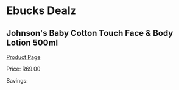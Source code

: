 
# Ebucks Dealz
## Johnson's Baby Cotton Touch Face & Body Lotion 500ml
[Product Page](https://www.ebucks.com/web/shop/productSelected.do?prodId=965965735&catId=1186088243)

Price: R69.00

Savings: 


	